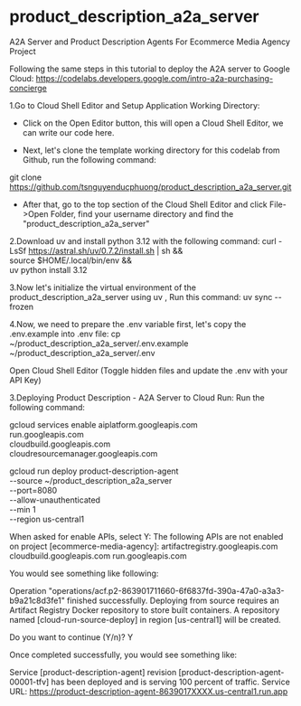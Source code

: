# product_description_a2a_server
A2A Server and Product Description Agents For Ecommerce Media Agency Project


Following the same steps in this tutorial to deploy the A2A server to Google Cloud:
https://codelabs.developers.google.com/intro-a2a-purchasing-concierge

1.Go to Cloud Shell Editor and Setup Application Working Directory:
+ Click on the Open Editor button, this will open a Cloud Shell Editor, we can write our code here.

+ Next, let's clone the template working directory for this codelab from Github, run the following command:

git clone https://github.com/tsnguyenducphuong/product_description_a2a_server.git

+ After that, go to the top section of the Cloud Shell Editor and click File->Open Folder, find your username directory and find the "product_description_a2a_server"

2.Download uv and install python 3.12 with the following command:
curl -LsSf https://astral.sh/uv/0.7.2/install.sh | sh && \
source $HOME/.local/bin/env && \
uv python install 3.12

3.Now let's initialize the virtual environment of the product_description_a2a_server using uv , Run this command:
uv sync --frozen

4.Now, we need to prepare the .env variable first, let's copy the .env.example into .env file:
cp ~/product_description_a2a_server/.env.example ~/product_description_a2a_server/.env

Open Cloud Shell Editor (Toggle hidden files and update the .env with your API Key)

3.Deploying Product Description - A2A Server to Cloud Run:
Run the following command:

gcloud services enable aiplatform.googleapis.com \
                       run.googleapis.com \
                       cloudbuild.googleapis.com \
                       cloudresourcemanager.googleapis.com


gcloud run deploy product-description-agent \
           --source ~/product_description_a2a_server \
           --port=8080 \
           --allow-unauthenticated \
           --min 1 \
           --region us-central1

When asked for enable APIs, select Y:
The following APIs are not enabled on project [ecommerce-media-agency]:
        artifactregistry.googleapis.com
        cloudbuild.googleapis.com
        run.googleapis.com

You would see something like following:

Operation "operations/acf.p2-863901711660-6f6837fd-390a-47a0-a3a3-b9a21c8d3fe1" finished successfully.
Deploying from source requires an Artifact Registry Docker repository to store built containers. A repository named [cloud-run-source-deploy] in region [us-central1] will be
 created.

Do you want to continue (Y/n)?  Y

Once completed successfully, you would see something like:

Service [product-description-agent] revision [product-description-agent-00001-tfv] has been deployed and is serving 100 percent of traffic.
Service URL: https://product-description-agent-8639017XXXX.us-central1.run.app